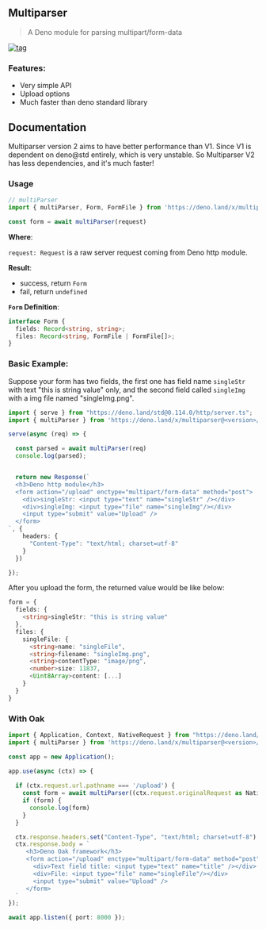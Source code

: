 ## Multiparser

> A Deno module for parsing multipart/form-data

[![tag](https://img.shields.io/badge/Deno%20-std%400.114.0-333?&logo=Deno)](https://deno.land/std@0.114.0)


### Features:

- Very simple API
- Upload options
- Much faster than deno standard library

## Documentation

Multiparser version 2 aims to have better performance than V1. Since V1 is dependent on deno@std entirely, which is very unstable. So Multiparser V2 has less dependencies, and it's much faster!

### Usage
```ts
// multiParser
import { multiParser, Form, FormFile } from 'https://deno.land/x/multiparser@<version>/mod.ts'

const form = await multiParser(request)

```
**Where**: 

  ```request: Request``` is a raw server request coming from Deno http module.

**Result**: 
  - success, return `Form`
  - fail, return `undefined`

**`Form` Definition**:

```ts
interface Form {
  fields: Record<string, string>;
  files: Record<string, FormFile | FormFile[]>;
}
```

### Basic Example: 

Suppose your form has two fields, the first one has field name `singleStr` with text "this is string value" only, and the second field called `singleImg` with a img file named "singleImg.png". 

```ts
import { serve } from "https://deno.land/std@0.114.0/http/server.ts";
import { multiParser } from 'https://deno.land/x/multiparser@<version>/mod.ts'

serve(async (req) => {

  const parsed = await multiParser(req)
  console.log(parsed);


  return new Response(`
  <h3>Deno http module</h3>
  <form action="/upload" enctype="multipart/form-data" method="post">
    <div>singleStr: <input type="text" name="singleStr" /></div>
    <div>singleImg: <input type="file" name="singleImg"/></div>
    <input type="submit" value="Upload" />
  </form>
`, {
    headers: {
      "Content-Type": "text/html; charset=utf-8"
    }
  })

});


```

After you upload the form, the returned value would be like below: 

```ts
form = {
  fields: {
    <string>singleStr: "this is string value"
  },
  files: {
    singleFile: {
      <string>name: "singleFile",
      <string>filename: "singleImg.png",
      <string>contentType: "image/png",
      <number>size: 11837,
      <Uint8Array>content: [...]
    }
  }
}

```


### With Oak 

```ts
import { Application, Context, NativeRequest } from "https://deno.land/x/oak@v10.5.0/mod.ts";
import { multiParser } from 'https://deno.land/x/multiparser@<version>/mod.ts'

const app = new Application();

app.use(async (ctx) => {
  
  if (ctx.request.url.pathname === '/upload') {
    const form = await multiParser((ctx.request.originalRequest as NativeRequest).request)
    if (form) {
      console.log(form)
    }
  }

  ctx.response.headers.set("Content-Type", "text/html; charset=utf-8")
  ctx.response.body = `
     <h3>Deno Oak framework</h3>
     <form action="/upload" enctype="multipart/form-data" method="post">
       <div>Text field title: <input type="text" name="title" /></div>
       <div>File: <input type="file" name="singleFile"/></div>
       <input type="submit" value="Upload" />
     </form>
  `
});

await app.listen({ port: 8000 });
```

